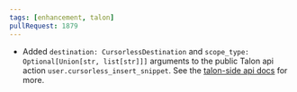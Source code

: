 ```yaml
---
tags: [enhancement, talon]
pullRequest: 1879
---
```


- Added `destination: CursorlessDestination` and `scope_type: Optional[Union[str, list[str]]]` arguments to the public Talon api action `user.cursorless_insert_snippet`. See the [talon-side api docs](https://www.cursorless.org/docs/user/customization#public-talon-actions) for more.
